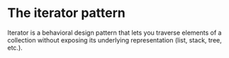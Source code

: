 # The iterator pattern 

Iterator is a behavioral design pattern that lets you traverse elements of a collection without exposing its underlying representation (list, stack, tree, etc.).